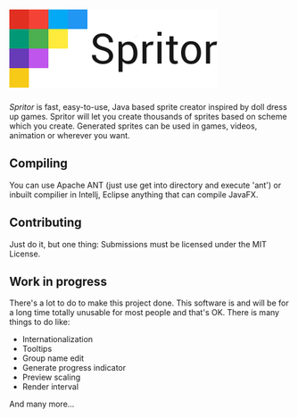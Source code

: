 ![Spritor](https://raw.githubusercontent.com/PoprostuRonin/spritor/master/logo.png)
=========
*Spritor* is fast, easy-to-use, Java based sprite creator inspired by doll dress up games.
Spritor will let you create thousands of sprites based on scheme which you create. Generated sprites can be used in games, videos, animation or wherever you want.

Compiling
------------
You can use Apache ANT (just use get into directory and execute 'ant') or inbuilt compilier in Intellj, Eclipse anything that can compile JavaFX.

Contributing
------------
Just do it, but one thing:
Submissions must be licensed under the MIT License.

Work in progress
------------
There's a lot to do to make this project done.
This software is and will be for a long time totally unusable for most people and that's OK. There is many things to do like:
* Internationalization
* Tooltips
* Group name edit
* Generate progress indicator
* Preview scaling
* Render interval

And many more...

